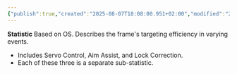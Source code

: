 ```yaml
---
{"publish":true,"created":"2025-08-07T18:08:00.951+02:00","modified":"2025-08-07T18:41:46.803+02:00","cssclasses":""}
---
```


**Statistic** 
Based on OS. Describes the frame's targeting efficiency in varying events.
- Includes Servo Control, Aim Assist, and Lock Correction.
- Each of these three is a separate sub-statistic.